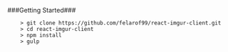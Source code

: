###Getting Started###
```
	> git clone https://github.com/felarof99/react-imgur-client.git
	> cd react-imgur-client
	> npm install
	> gulp
```
